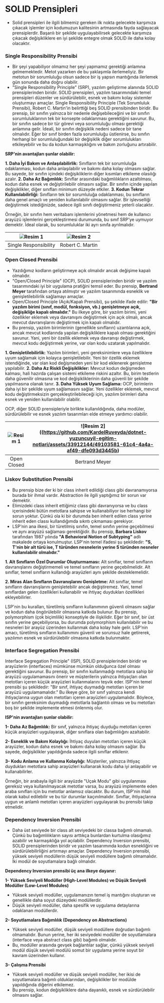# SOLID Prensipleri

- Solid prensipleri ile ilgili bilmemiz gereken ilk nokta gelecekte karşımıza çıkacak işlemler için kodumuzun kalitesinin artmasında fayda sağlayacak prensiplerdir.  Başarılı bir şekilde uygulayabilirsek gelecekte karşımıza çıkacak değişikliklere en iyi şekilde entegre olmak SOLID ile daha kolay olacaktır. 

### Single Responsibility Prensibi
-  Bir şeyi yapabiliyor olmamız her şeyi yapmamız gerektiği anlamına gelmemektedir. Metot yazarken de bu yaklaşımla ilerlemeliyiz. Bir metotun bir sorumluluğu olsun sadece bir iş yapsın mantığında ilerlemek gün sonunda daha doğru olabilir. 
- "Single Responsibility Principle" (SRP), yazılım geliştirme alanında SOLID prensiplerinden biridir. SOLID prensipleri, yazılım tasarımındaki temel prensipleri düzenler ve sürdürülebilir, esnek ve bakımı kolay sistemler oluşturmayı amaçlar. Single Responsibility Principle (Tek Sorumluluk Prensibi), Robert C. Martin'in belirttiği beş SOLID prensibinden biridir. Bu prensip, bir sınıfın yalnızca bir nedenle değişebileceğini ve bir sınıfın sorumluluklarının tek bir konsepte odaklanması gerektiğini savunur. Bu, bir sınıfın sadece bir tür görevi veya sorumluluğu olması gerektiği anlamına gelir. İdeali, bir sınıfın değişiklik nedeni sadece bir tane olmalıdır. Eğer bir sınıf birden fazla sorumluluğu üstlenirse, bu sınıfın herhangi bir sorumluluğundaki bir değişiklik diğer sorumlulukları etkileyebilir ve bu da kodun karmaşıklığını ve bakım zorluğunu artırabilir.
  
**SRP'nin avantajları şunlar olabilir:**

**1. Daha İyi Bakım ve Anlaşılabilirlik:** Sınıfların tek bir sorumluluğa odaklanması, kodun daha anlaşılabilir ve bakımı daha kolay olmasını sağlar. Bu sayede, bir sınıfın içindeki değişikliklerin diğer kısımları etkileme olasılığı azalır.
**2. Daha Az Bağımlılık:** Sınıflar arasındaki bağımlılıkların azaltılması, kodun daha esnek ve değiştirilebilir olmasını sağlar. Bir sınıfın içinde yapılan değişiklikler, diğer sınıfları minimum düzeyde etkiler.
**3. Kodun Tekrar Kullanılabilirliği:** Sınıfların tek bir sorumluluğa odaklanması, bu sınıfların daha genel amaçlı ve yeniden kullanılabilir olmasını sağlar. Bir işlevselliği değiştirmek istediğinizde, sadece ilgili sınıfı değiştirmeniz yeterli olacaktır.

Örneğin, bir sınıfın hem veritabanı işlemlerini yönetmesi hem de kullanıcı arayüzü işlemlerini gerçekleştirmesi durumunda, bu sınıf SRP'ye uymuyor demektir. İdeal olarak, bu sorumluluklar iki ayrı sınıfa ayrılmalıdır.



![Resim 1](https://github.com/KardelRuveyda/dotnet-yuzuncuyil-egitim-notlari/assets/33912144/e4ea7f32-5b1d-4e67-af51-933074f13f7c) | ![Resim 2](https://github.com/KardelRuveyda/dotnet-yuzuncuyil-egitim-notlari/assets/33912144/e4ea7f32-5b1d-4e67-af51-933074f13f7c)
:-------------------------:|:-------------------------:
Single Responsibility              | Robert C. Martin


### Open Closed Prensibi
- Yazdığımız kodların geliştirmeye açık olmalıdır ancak değişime kapalı olmalıdır. 
- "Open/Closed Principle" (OCP), SOLID prensiplerinden biridir ve yazılım tasarımındaki iyi bir uygulama pratiğini temsil eder. Bu prensip, **Bertrand Meyer** tarafından ortaya atılmıştır ve yazılım tasarımında esneklik ve genişletilebilirlik sağlamayı amaçlar.
- Open/Closed Principle (Açık/Kapalı Prensibi), şu şekilde ifade edilir: **"Bir yazılım birimi (sınıf, modül, fonksiyon, vb.) genişletmeye açık, değişikliğe kapalı olmalıdır."** Bu ilkeye göre, bir yazılım birimi, yeni özellikler eklemek veya davranışını değiştirmek için açık olmalı, ancak mevcut davranışlarını değiştirmek için kapalı olmalıdır.
- Bu prensip, yazılım birimlerinin (genellikle sınıfların) uzantılarına açık, ancak mevcut kodlarında yapılan değişikliklere kapalı olması gerektiğini savunur. Yani, yeni bir özellik eklemek veya davranışı değiştirmek, mevcut kodu değiştirmek yerine, var olan kodu uzatarak yapılmalıdır.

**1. Genişletilebilirlik:** Yazılım birimleri, yeni gereksinimlere veya özelliklere uyum sağlamak için kolayca genişletilebilir. Yeni bir özellik eklemek istendiğinde, var olan kod değişmeden yeni bir kod eklenerek genişletme yapılabilir.
**2. Daha Az Riskli Değişiklikler:** Mevcut kodun değişmeden kalması, hali hazırda çalışan sistemi etkileme riskini azaltır. Bu, birim testlerin daha güvenilir olmasına ve kod değişikliklerinin daha güvenli bir şekilde yapılmasına olanak tanır. 
**3. Daha Yüksek Uyum Sağlama:** OCP, birimlerin daha iyi bir şekilde uyum sağlamasını sağlar. Yeni özellikler eklemek, mevcut kodu değiştirmeksizin gerçekleştirilebileceği için, yazılım birimleri daha esnek ve yeniden kullanılabilir olabilir.

OCP, diğer SOLID prensipleriyle birlikte kullanıldığında, daha modüler, sürdürülebilir ve esnek yazılım tasarımları elde etmeye yardımcı olabilir.

![Resim 1](https://github.com/KardelRuveyda/dotnet-yuzuncuyil-egitim-notlari/assets/33912144/7939f24e-f1ab-4951-b506-99f21767d422) | ![Resim 2]((https://github.com/KardelRuveyda/dotnet-yuzuncuyil-egitim-notlari/assets/33912144/49103581-61c4-4a4a-af49-dfe093d3445b)
:-------------------------:|:-------------------------:
Open Closed            | Bertrand Meyer

### Liskov Substitution Prensibi
- Bu prensip bize der ki bir class inherit edildiği class gibi davranamıyorsa burada bir ihmal vardır. Abstraction ile ilgili yaptığımız bir sorun var demektir. 
- Elimizdeki class inherit ettiğimiz class gibi davranıyorsa ve bu class içerisindeki bütün metotlara sahipse ve kullanabiliyor ise herhangi bir sorun yoktur. Çünkü ola ki bir durumda ben inherit edilen class yerine inherit eden classı kullandığımda sıkntı çıkmaması gerekiyor. 
-  LSP'nin ana ilkesi, bir türetilmiş sınıfın, temel sınıfın yerine geçebilmesi ve aynı arayüzü sağlaması gerektiğidir. Bu prensip, **Barbara Liskov** tarafından 1987 yılında **"A Behavioral Notion of Subtyping"** adlı makalede ortaya konulmuştur. LSP'nin temel ifadesi şu şekildedir: **"S, T'nin bir alt türü ise, T türünden nesnelerin yerine S türünden nesneler kullanılabilir olmalıdır."**

**1. Alt Sınıfların Özel Durumlar Oluşturmaması:** Alt sınıflar, temel sınıfların davranışlarını değiştirmemeli ve temel sınıfların yerine geçebilmelidir. Alt sınıflar, temel sınıfların kullandığı arayüzleri aynı şekilde desteklemelidir.

**2. Miras Alan Sınıfların Davranışlarını Genişletme:** Alt sınıflar, temel sınıfların davranışlarını genişletebilir ancak değiştiremez. Yani, temel sınıflardan gelen özellikleri kullanabilir ve ihtiyaç duydukları özellikleri ekleyebilirler.

LSP'nin bu kuralları, türetilmiş sınıfların kullanımının güvenli olmasını sağlar ve kodun daha öngörülebilir olmasına katkıda bulunur. Bu prensip, polymorphism (çok biçimlilik) konseptiyle de ilişkilidir. Eğer bir sınıf, bir üst sınıfın yerine geçebiliyorsa, bu durumda polymorphism kullanılabilir ve bu nesneleri bir arayüz üzerinden kullanmak daha kolay hale gelir. LSP'nin amacı, türetilmiş sınıfların kullanımını güvenli ve sorunsuz hale getirerek, yazılımın esnek ve sürdürülebilir olmasına katkıda bulunmaktır.

### Interface Segregation Prensibi

Interface Segregation Principle" (ISP), SOLID prensiplerinden biridir ve arayüzlerin (interfaces) mümkünse mümkün olduğunca özel olması gerektiğini savunur. Bu prensip, bir sınıfın kullanmadığı metotlara sahip bir arayüzü uygulamamasını önerir ve müşterilerin yalnızca ihtiyaçları olan metotları içeren küçük arayüzleri kullanmalarını teşvik eder. ISP'nin temel prensibi şu şekildedir: "Bir sınıf, ihtiyaç duymadığı metotları içeren bir arayüzü uygulamamalıdır." Bu ilkeye göre, bir sınıf yalnızca kendi ihtiyaçlarına uygun olan metotları içeren arayüzleri uygulamalıdır. Böylece, bir sınıfın gereksinim duymadığı metotlarla bağlantılı olması ve bu metotları boş bir şekilde implemente etmesi önlenmiş olur.

**ISP'nin avantajları şunlar olabilir:**

**1- Daha Az Bağımlılık:** Bir sınıf, yalnızca ihtiyaç duyduğu metotları içeren küçük arayüzleri uygulayarak, diğer sınıflara olan bağımlılığını azaltabilir.

**2- Esneklik ve Bakım Kolaylığı:** İhtiyaç duyulan metotları içeren küçük arayüzler, kodun daha esnek ve bakımı daha kolay olmasını sağlar. Bu sayede, değişiklikler yapıldığında sadece ilgili sınıflar etkilenir.

**3- Kodu Anlama ve Kullanma Kolaylığı:** Müşteriler, yalnızca ihtiyaç duydukları metotlara sahip arayüzleri kullanarak kodu daha iyi anlayabilir ve kullanabilirler.

Örneğin, bir arabayla ilgili bir arayüzde "Uçak Modu" gibi uygulanması gereksiz veya kullanılmayacak metotlar varsa, bu arayüzü implemente eden araba sınıfları için bu metotlar anlamsız olacaktır. Bu durum, ISP'nin ihlali olarak kabul edilebilir ve bu tür durumlar kaçınılmalıdır. Sınıflar, ihtiyaçlarına uygun ve anlamlı metotları içeren arayüzleri uygulayarak bu prensibi takip etmelidir.

### Dependency Inversion Prensibi

- Daha üst seviyede bir class alt seviyedeki bir classa bağımlı olmamalı. Çünkü bu bağımlılıkların sayısı arttıkça bunlardan kurtulma  olasığımız azabilir ve karmaşıklığa yol açılabilir. Dependency Inversion prensibi, SOLID prensiplerinden biridir ve yazılım tasarımında kodun esnekliğini ve sürdürülebilirliğini artırmayı amaçlar. Dependency Inversion prensibi, yüksek seviyeli modüllerin düşük seviyeli modüllere bağımlı olmamalıdır. İki modül de soyutlamalara bağlı olmalıdır.

**Dependency Inversion prensibi üç ana ilkeye dayanır:**

**1- Yüksek Seviyeli Modüller (High-Level Modules) ve Düşük Seviyeli Modüller (Low-Level Modules)**
- Yüksek seviyeli modüller, uygulamanızın temel iş mantığını oluşturan ve genellikle daha soyut düzeydeki modüllerdir.
- Düşük seviyeli modüller, daha spesifik ve uygulama detaylarına odaklanan modüllerdir.

**2- Soyutlamalara Bağımlılık (Dependency on Abstractions)**
- Yüksek seviyeli modüller, düşük seviyeli modüllere doğrudan bağımlı olmamalıdır. Bunun yerine, her iki seviyedeki modüller de soyutlamalara (interface veya abstract class gibi) bağımlı olmalıdır.
- Bu, modüller arasında gevşek bağlantılar sağlar, çünkü yüksek seviyeli modül düşük seviyeli modülü somut bir uygulama yerine soyut bir kavram üzerinden kullanır.

**3- Çalışma Prensibi**

- Yüksek seviyeli modüller ve düşük seviyeli modüller, her ikisi de soyutlamalara bağımlı olduklarından, değişiklikler bir modülde yapıldığında diğerini etkilemez.
- Bu prensip, kodun değişikliklere daha dayanıklı, esnek ve sürdürülebilir olmasını sağlar.
